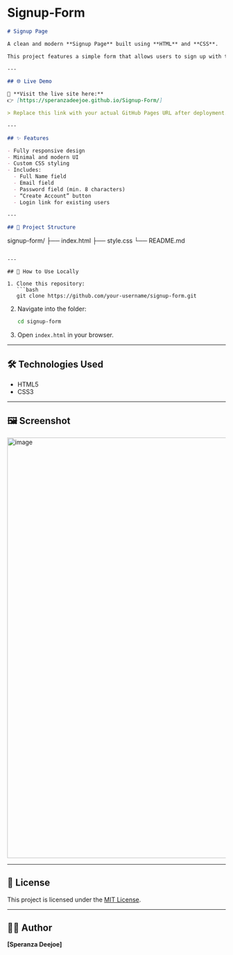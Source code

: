 # Signup-Form
```markdown
# Signup Page

A clean and modern **Signup Page** built using **HTML** and **CSS**.

This project features a simple form that allows users to sign up with their full name, email, and password.

---

## 🌐 Live Demo

🔗 **Visit the live site here:**  
👉 [https://speranzadeejoe.github.io/Signup-Form/]

> Replace this link with your actual GitHub Pages URL after deployment.

---

## ✨ Features

- Fully responsive design
- Minimal and modern UI
- Custom CSS styling
- Includes:
  - Full Name field
  - Email field
  - Password field (min. 8 characters)
  - “Create Account” button
  - Login link for existing users

---

## 📁 Project Structure

```

signup-form/
├── index.html
├── style.css
└── README.md

````

---

## 🚀 How to Use Locally

1. Clone this repository:
   ```bash
   git clone https://github.com/your-username/signup-form.git
````

2. Navigate into the folder:

   ```bash
   cd signup-form
   ```
3. Open `index.html` in your browser.

---

## 🛠️ Technologies Used

* HTML5
* CSS3

---

## 🖼️ Screenshot

<img width="1914" height="968" alt="image" src="https://github.com/user-attachments/assets/b7965c8b-8770-4771-96b4-7b177baa7ed3" />


---

## 📄 License

This project is licensed under the [MIT License](LICENSE).

---

## 🙋‍♂️ Author

**\[Speranza Deejoe]**

```

